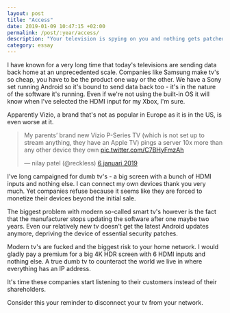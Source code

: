 ```yaml
---
layout: post
title: "Access"
date: 2019-01-09 10:47:15 +02:00
permalink: /post/:year/access/
description: "Your television is spying on you and nothing gets patched."
category: essay
---
```


I have known for a very long time that today's televisions are sending data back home at an unprecedented scale. Companies like Samsung make tv's so cheap, you have to be the product one way or the other. We have a Sony set running Android so it's bound to send data back too - it's in the nature of the software it's running. Even if we're not using the built-in OS it will know when I've selected the HDMI input for my Xbox, I'm sure.

Apparently Vizio, a brand that's not as popular in Europe as it is in the US, is even worse at it.

<blockquote class="twitter-tweet" data-cards="hidden" data-lang="nl"><p lang="en" dir="ltr">My parents’ brand new Vizio P-Series TV (which is not set up to stream anything, they have an Apple TV) pings a server 10x more than any other device they own <a href="https://t.co/C7BHyFmzAh">pic.twitter.com/C7BHyFmzAh</a></p>&mdash; nilay patel (@reckless) <a href="https://twitter.com/reckless/status/1081787683515490305?ref_src=twsrc%5Etfw">6 januari 2019</a></blockquote>
<script async src="https://platform.twitter.com/widgets.js" charset="utf-8"></script>

I've long campaigned for dumb tv's - a big screen with a bunch of HDMI inputs and nothing else. I can connect my own devices thank you very much. Yet companies refuse because it seems like they are forced to monetize their devices beyond the initial sale.

The biggest problem with modern so-called smart tv's however is the fact that the manufacturer stops updating the software after one maybe two years. Even our relatively new tv doesn't get the latest Android updates anymore, depriving the device of essential security patches.

Modern tv's are fucked and the biggest risk to your home network. I would gladly pay a premium for a big 4K HDR screen with 6 HDMI inputs and nothing else. A true dumb tv to counteract the world we live in where everything has an IP address.

It's time these companies start listening to their customers instead of their shareholders.

Consider this your reminder to disconnect your tv from your network.
